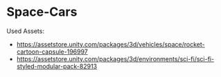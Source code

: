 # Space-Cars


Used Assets: 
- https://assetstore.unity.com/packages/3d/vehicles/space/rocket-cartoon-capsule-196997
- https://assetstore.unity.com/packages/3d/environments/sci-fi/sci-fi-styled-modular-pack-82913
